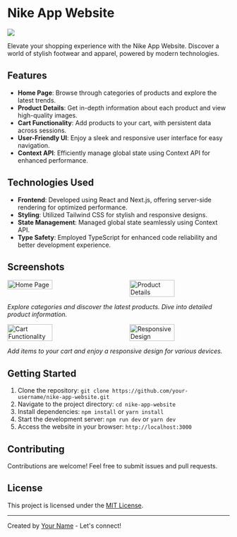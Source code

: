 # Nike App Website

<img src="https://github.com/SadiPro07/Nextjs-NikeApp/assets/109628645/755e5a02-aea7-4111-98ed-c910c5d3047e" />
 <!-- Replace![nike1](https://github.com/SadiPro07/Nextjs-NikeApp/assets/109628645/755e5a02-aea7-4111-98ed-c910c5d3047e)
 with an attractive header image -->

Elevate your shopping experience with the Nike App Website. Discover a world of stylish footwear and apparel, powered by modern technologies.

## Features

- **Home Page**: Browse through categories of products and explore the latest trends.
- **Product Details**: Get in-depth information about each product and view high-quality images.
- **Cart Functionality**: Add products to your cart, with persistent data across sessions.
- **User-Friendly UI**: Enjoy a sleek and responsive user interface for easy navigation.
- **Context API**: Efficiently manage global state using Context API for enhanced performance.

## Technologies Used

- **Frontend**: Developed using React and Next.js, offering server-side rendering for optimized performance.
- **Styling**: Utilized Tailwind CSS for stylish and responsive designs.
- **State Management**: Managed global state seamlessly using Context API.
- **Type Safety**: Employed TypeScript for enhanced code reliability and better development experience.


## Screenshots

<div style="display: flex; justify-content: space-between;">
  <img src="https://github.com/SadiPro07/Nextjs-NikeApp/assets/109628645/798a1205-51a2-40ba-97c7-4bae327ffb5d" alt="Home Page" width="45%">
  <img src="https://github.com/SadiPro07/Nextjs-NikeApp/assets/109628645/7c655ca1-02c4-43f2-99dc-1af47ab9b720" alt="Product Details" width="45%">
</div>
<!-- Replace with your screenshot images and adjust the width values as needed -->

*Explore categories and discover the latest products. Dive into detailed product information.*

<div style="display: flex; justify-content: space-between;">
  <img src="https://github.com/SadiPro07/Nextjs-NikeApp/assets/109628645/f7dc4ad3-344a-42ab-a914-5a2099515ccb" alt="Cart Functionality" width="45%">
  <img src="https://github.com/SadiPro07/Nextjs-NikeApp/assets/109628645/7e7d278e-ec3d-4e36-bb5e-181a4b74535f" alt="Responsive Design" width="45%">
</div>
<!-- Replace with your screenshot images and adjust the width values as needed -->

*Add items to your cart and enjoy a responsive design for various devices.*


## Getting Started

1. Clone the repository: `git clone https://github.com/your-username/nike-app-website.git`
2. Navigate to the project directory: `cd nike-app-website`
3. Install dependencies: `npm install` or `yarn install`
4. Start the development server: `npm run dev` or `yarn dev`
5. Access the website in your browser: `http://localhost:3000`


## Contributing

Contributions are welcome! Feel free to submit issues and pull requests.

## License

This project is licensed under the [MIT License](LICENSE).

---

Created by [Your Name](https://github.com/your-username) - Let's connect!
